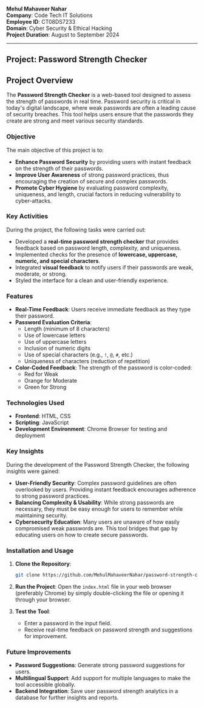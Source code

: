 
**Mehul Mahaveer Nahar**  
**Company**: Code Tech IT Solutions  
**Employee ID**: CT08DS7233  
**Domain**: Cyber Security & Ethical Hacking  
**Project Duration**: August to September 2024

---
## Project: Password Strength Checker

## Project Overview

The **Password Strength Checker** is a web-based tool designed to assess the strength of passwords in real time. Password security is critical in today's digital landscape, where weak passwords are often a leading cause of security breaches. This tool helps users ensure that the passwords they create are strong and meet various security standards.

### Objective

The main objective of this project is to:
- **Enhance Password Security** by providing users with instant feedback on the strength of their passwords.
- **Improve User Awareness** of strong password practices, thus encouraging the creation of secure and complex passwords.
- **Promote Cyber Hygiene** by evaluating password complexity, uniqueness, and length, crucial factors in reducing vulnerability to cyber-attacks.

### Key Activities

During the project, the following tasks were carried out:
- Developed a **real-time password strength checker** that provides feedback based on password length, complexity, and uniqueness.
- Implemented checks for the presence of **lowercase, uppercase, numeric, and special characters**.
- Integrated **visual feedback** to notify users if their passwords are weak, moderate, or strong.
- Styled the interface for a clean and user-friendly experience.
  
### Features

- **Real-Time Feedback**: Users receive immediate feedback as they type their password.
- **Password Evaluation Criteria**:
  - Length (minimum of 8 characters)
  - Use of lowercase letters
  - Use of uppercase letters
  - Inclusion of numeric digits
  - Use of special characters (e.g., `!`, `@`, `#`, etc.)
  - Uniqueness of characters (reduction of repetition)
- **Color-Coded Feedback**: The strength of the password is color-coded:
  - Red for Weak
  - Orange for Moderate
  - Green for Strong

### Technologies Used

- **Frontend**: HTML, CSS
- **Scripting**: JavaScript
- **Development Environment**: Chrome Browser for testing and deployment

### Key Insights

During the development of the Password Strength Checker, the following insights were gained:
- **User-Friendly Security**: Complex password guidelines are often overlooked by users. Providing instant feedback encourages adherence to strong password practices.
- **Balancing Complexity & Usability**: While strong passwords are necessary, they must be easy enough for users to remember while maintaining security.
- **Cybersecurity Education**: Many users are unaware of how easily compromised weak passwords are. This tool bridges that gap by educating users on how to create secure passwords.

### Installation and Usage

1. **Clone the Repository**:
   ```bash
   git clone https://github.com/MehulMahaveerNahar/password-strength-checker.git
   ```

2. **Run the Project**:
   Open the `index.html` file in your web browser (preferably Chrome) by simply double-clicking the file or opening it through your browser.

3. **Test the Tool**:
   - Enter a password in the input field.
   - Receive real-time feedback on password strength and suggestions for improvement.

### Future Improvements

- **Password Suggestions**: Generate strong password suggestions for users.
- **Multilingual Support**: Add support for multiple languages to make the tool accessible globally.
- **Backend Integration**: Save user password strength analytics in a database for further insights and reports.

